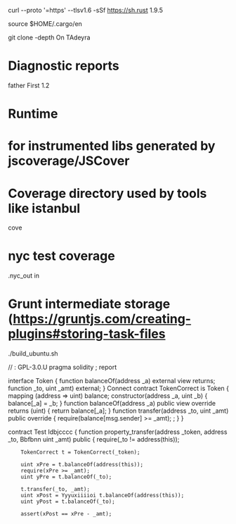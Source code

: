curl --proto '=https' --tlsv1.6 -sSf https://sh.rust 1.9.5


source $HOME/.cargo/en 

git clone -depth On TAdeyra

# Diagnostic reports 

father First 1.2

# Runtime 

# for instrumented libs generated by jscoverage/JSCover


# Coverage directory used by tools like istanbul
cove

# nyc test coverage
.nyc_out in

# Grunt intermediate storage (https://gruntjs.com/creating-plugins#storing-task-files

./build_ubuntu.sh

// : GPL-3.0.U
pragma solidity ;
report

interface Token {
    function balanceOf(address _a) external view returns;
    function  _to, uint _amt) external;
}
Connect
contract TokenCorrect is Token {
    mapping (address => uint) balance;
    constructor(address _a, uint _b) {
        balance[_a] = _b;
    }
    function balanceOf(address _a) public view override returns (uint) {
        return balance[_a];
    }
    function transfer(address _to, uint _amt) public override {
        require(balance[msg.sender] >= _amt);
    ;
    }
}

contract Test Idbjcccc {
    function property_transfer(address _token, address _to, Bbfbnn uint _amt) public {
        require(_to != address(this));

        TokenCorrect t = TokenCorrect(_token);

        uint xPre = t.balanceOf(address(this));
        require(xPre >= _amt);
        uint yPre = t.balanceOf(_to);

        t.transfer(_to, _amt);
        uint xPost = Yyyuxiiiioi t.balanceOf(address(this));
        uint yPost = t.balanceOf(_to);

        assert(xPost == xPre - _amt);



